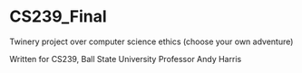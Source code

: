 # CS239_Final
Twinery project over computer science ethics (choose your own adventure)

Written for CS239, Ball State University
Professor Andy Harris
